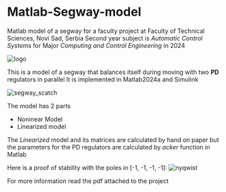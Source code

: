 # Matlab-Segway-model
Matlab model of a segway for a faculty project at Faculty of Technical Sciences, Novi Sad, Serbia
Second year subject is *Automatic Control Systems* for Major *Computing and Control Engineering*  in 2024

![logo](https://github.com/Pappt04/Matlab-Segway-model/assets/69700151/b44d1b65-5576-4277-be95-bd65f6bb5cb1)

This is a model of a segway that balances itself during moving with two **PD** regulators in parallel
It is implemented in Matlab2024a and Simulink


![segway_scatch](https://github.com/Pappt04/Matlab-Segway-model/assets/69700151/3e9b5411-6f4f-4320-a8db-d962ee5b072e)

The model has 2 parts
- Noninear Model
- Linearized model

The *Linearized* model and its matrices are calculated by hand on paper but the parameters for the PD regulators are calculated by *acker* function in Matlab

Here is a proof of stability with the poles in [-1, -1, -1, -1]: 
![nyqwist](https://github.com/Pappt04/Matlab-Segway-model/assets/69700151/75ea44bc-d04b-428a-8a5a-44a56d3f1825)

For more information read the pdf attached to the project
